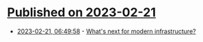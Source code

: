 # [Published on 2023-02-21](index.md)

* [2023-02-21, 06:49:58](https://lobste.rs/s/7cjkmr/what_s_next_for_modern_infrastructure) - [What's next for modern infrastructure?](https://garrit.xyz/posts/2023-02-21-what's-next-for-modern-infrastructure)
